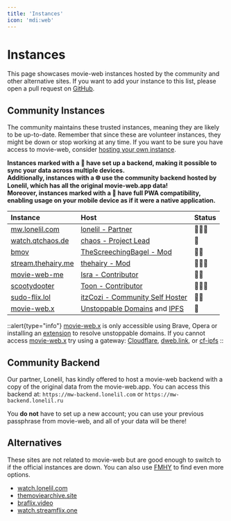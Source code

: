 ```yaml
---
title: 'Instances'
icon: 'mdi:web'
---
```


# Instances

This page showcases movie-web instances hosted by the community and other alternative sites. If you want to add your instance to this list, please open a pull request on [GitHub](https://github.com/movie-web/docs).

## Community Instances

The community maintains these trusted instances, meaning they are likely to be up-to-date. Remember that since these are volunteer instances, they might be down or stop working at any time. If you want to be sure you have access to movie-web, consider [hosting your own instance](../1.self-hosting/1.hosting-intro.md).

**Instances marked with a 💾 have set up a backend, making it possible to sync your data across multiple devices.**<br />
**Additionally, instances with a 🌐 use the community backend hosted by Lonelil, which has all the original movie-web.app data!**<br />
**Moreover, instances marked with a 📱 have full PWA compatibility, enabling usage on your mobile device as if it were a native application.**

|                    Instance                       |                                        Host                                         |  Status  |
| :------------------------------------------------ | :---------------------------------------------------------------------------------- | :------- |
| [mw.lonelil.com](https://mw.lonelil.com)          | [lonelil - Partner](https://github.com/lonelil)                                     | 💾🌐📱     |
| [watch.qtchaos.de](https://watch.qtchaos.de)      | [chaos - Project Lead](https://github.com/qtchaos)                                  | 💾       |
| [bmov](https://bmov.vercel.app)                   | [TheScreechingBagel - Mod](https://github.com/TheScreechingBagel)                   | 💾🌐      |
| [stream.thehairy.me](https://stream.thehairy.me)  | [thehairy - Mod](https://github.com/thehairy)                                       | 💾🌐📱     |
| [movie-web-me](https://movie-web-me.vercel.app)   | [Isra - Contributor](https://github.com/zisra)                                      | 💾🌐      |
| [scootydooter](https://scootydooter.vercel.app)   | [Toon - Contributor](https://github.com/Toon-arch)                                  | 💾🌐📱     |
| [sudo-flix.lol](https://sudo-flix.lol)            | [itzCozi - Community Self Hoster](https://github.com/sudo-flix)                     | 💾📱      |
| [movie-web.x](https://movie-web.x)                | [Unstoppable Domains](https://unstoppabledomains.com) and [IPFS](https://ipfs.tech) | 💾       |

::alert{type="info"}
[movie-web.x](https://movie-web.x) is only accessible using Brave, Opera or installing an [extension](https://unstoppabledomains.com/extension) to resolve unstoppable domains.
If you cannot access [movie-web.x](https://movie-web.x) try using a gateway: [Cloudflare](https://cloudflare-ipfs.com/ipns/k51qzi5uqu5diql6nkzokwdvz9511dp9itillc7xhixptq14tk1oz8agh3wrjd), [dweb.link](https://k51qzi5uqu5diql6nkzokwdvz9511dp9itillc7xhixptq14tk1oz8agh3wrjd.ipns.dweb.link), or [cf-ipfs](https://k51qzi5uqu5diql6nkzokwdvz9511dp9itillc7xhixptq14tk1oz8agh3wrjd.ipns.cf-ipfs.com)
::

## Community Backend

Our partner, Lonelil, has kindly offered to host a movie-web backend with a copy of the original data from the movie-web.app. You can access this backend at: `https://mw-backend.lonelil.com` or `https://mw-backend.lonelil.ru`

You **do not** have to set up a new account; you can use your previous passphrase from movie-web, and all of your data will be there!

## Alternatives

These sites are not related to movie-web but are good enough to switch to if the official instances are down. You can also use [FMHY](https://fmhy.pages.dev/videopiracyguide) to find even more options.

- [watch.lonelil.com](https://watch.lonelil.com)
- [themoviearchive.site](https://themoviearchive.site)
- [braflix.video](https://braflix.video)
- [watch.streamflix.one](https://watch.streamflix.one)
